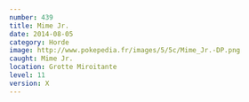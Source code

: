 ```yaml
---
number: 439
title: Mime Jr.
date: 2014-08-05
category: Horde
image: http://www.pokepedia.fr/images/5/5c/Mime_Jr.-DP.png
caught: Mime Jr.
location: Grotte Miroitante
level: 11
version: X
---
```

